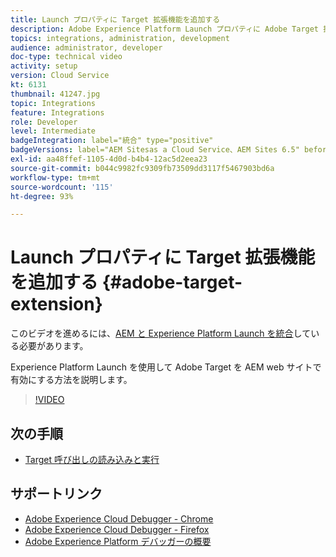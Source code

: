 ```yaml
---
title: Launch プロパティに Target 拡張機能を追加する
description: Adobe Experience Platform Launch プロパティに Adobe Target 拡張機能を追加する方法を説明します。
topics: integrations, administration, development
audience: administrator, developer
doc-type: technical video
activity: setup
version: Cloud Service
kt: 6131
thumbnail: 41247.jpg
topic: Integrations
feature: Integrations
role: Developer
level: Intermediate
badgeIntegration: label="統合" type="positive"
badgeVersions: label="AEM Sitesas a Cloud Service、AEM Sites 6.5" before-title="false"
exl-id: aa48ffef-1105-4d0d-b4b4-12ac5d2eea23
source-git-commit: b044c9982fc9309fb73509dd3117f5467903bd6a
workflow-type: tm+mt
source-wordcount: '115'
ht-degree: 93%

---
```


# Launch プロパティに Target 拡張機能を追加する {#adobe-target-extension}

このビデオを進めるには、[AEM と Experience Platform Launch を統合](../experience-platform/data-collection/tags/overview.md)している必要があります。

Experience Platform Launch を使用して Adobe Target を AEM web サイトで有効にする方法を説明します。

>[!VIDEO](https://video.tv.adobe.com/v/41247?quality=12&learn=on)

## 次の手順

+ [Target 呼び出しの読み込みと実行](./load-and-fire-target.md)

## サポートリンク

+ [Adobe Experience Cloud Debugger - Chrome](https://chrome.google.com/webstore/detail/adobe-experience-cloud-de/ocdmogmohccmeicdhlhhgepeaijenapj)
+ [Adobe Experience Cloud Debugger - Firefox](https://addons.mozilla.org/en-US/firefox/addon/adobe-experience-platform-dbg/)
+ [Adobe Experience Platform デバッガーの概要](https://experienceleague.adobe.com/docs/debugger-learn/tutorials/experience-platform-debugger/introduction-to-the-experience-platform-debugger.html?lang=ja)
